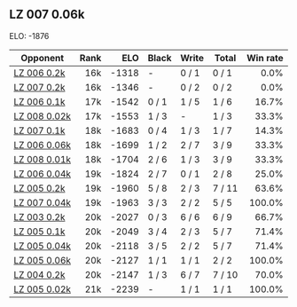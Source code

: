 ## LZ 007 0.06k ##

ELO: -1876

Opponent | Rank | ELO | Black | Write | Total | Win rate
---------|-----:|----:|-------|-------|-------|-------:
[LZ 006 0.2k](LZ%20006%200.2k.md) | 16k | -1318 | - | 0 / 1 | 0 / 1 | 0.0%
[LZ 007 0.2k](LZ%20007%200.2k.md) | 16k | -1346 | - | 0 / 2 | 0 / 2 | 0.0%
[LZ 006 0.1k](LZ%20006%200.1k.md) | 17k | -1542 | 0 / 1 | 1 / 5 | 1 / 6 | 16.7%
[LZ 008 0.02k](LZ%20008%200.02k.md) | 17k | -1553 | 1 / 3 | - | 1 / 3 | 33.3%
[LZ 007 0.1k](LZ%20007%200.1k.md) | 18k | -1683 | 0 / 4 | 1 / 3 | 1 / 7 | 14.3%
[LZ 006 0.06k](LZ%20006%200.06k.md) | 18k | -1699 | 1 / 2 | 2 / 7 | 3 / 9 | 33.3%
[LZ 008 0.01k](LZ%20008%200.01k.md) | 18k | -1704 | 2 / 6 | 1 / 3 | 3 / 9 | 33.3%
[LZ 006 0.04k](LZ%20006%200.04k.md) | 19k | -1824 | 2 / 7 | 0 / 1 | 2 / 8 | 25.0%
[LZ 005 0.2k](LZ%20005%200.2k.md) | 19k | -1960 | 5 / 8 | 2 / 3 | 7 / 11 | 63.6%
[LZ 007 0.04k](LZ%20007%200.04k.md) | 19k | -1963 | 3 / 3 | 2 / 2 | 5 / 5 | 100.0%
[LZ 003 0.2k](LZ%20003%200.2k.md) | 20k | -2027 | 0 / 3 | 6 / 6 | 6 / 9 | 66.7%
[LZ 005 0.1k](LZ%20005%200.1k.md) | 20k | -2049 | 3 / 4 | 2 / 3 | 5 / 7 | 71.4%
[LZ 005 0.04k](LZ%20005%200.04k.md) | 20k | -2118 | 3 / 5 | 2 / 2 | 5 / 7 | 71.4%
[LZ 005 0.06k](LZ%20005%200.06k.md) | 20k | -2127 | 1 / 1 | 1 / 1 | 2 / 2 | 100.0%
[LZ 004 0.2k](LZ%20004%200.2k.md) | 20k | -2147 | 1 / 3 | 6 / 7 | 7 / 10 | 70.0%
[LZ 005 0.02k](LZ%20005%200.02k.md) | 21k | -2239 | - | 1 / 1 | 1 / 1 | 100.0%
